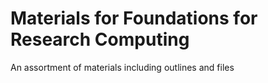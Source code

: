 # Materials for Foundations for Research Computing

An assortment of materials including outlines and files
